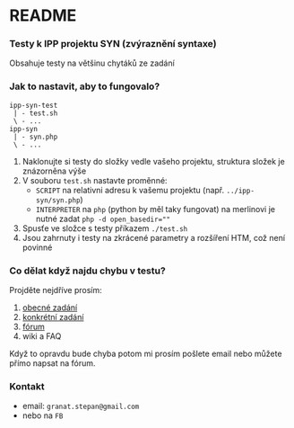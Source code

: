 # README #

### Testy k IPP projektu SYN (zvýraznění syntaxe) ###

Obsahuje testy na většinu chytáků ze zadání

### Jak to nastavit, aby to fungovalo? ###

```
ipp-syn-test
 | - test.sh
 \ - ...
ipp-syn
 | - syn.php
 \ - ...
```

1. Naklonujte si testy do složky vedle vašeho projektu, struktura složek je znázorněna výše
2. V souboru `test.sh` nastavte proměnné:
    * `SCRIPT` na relativni adresu k vašemu projektu (např. `../ipp-syn/syn.php`)
    * `INTERPRETER` na `php` (python by měl taky fungovat) na merlinovi je nutné zadat `php -d open_basedir=""`
3. Spusťe ve složce s testy příkazem `./test.sh`
4. Jsou zahrnuty i testy na zkrácené parametry a rozšíření HTM, což není povinné

### Co dělat když najdu chybu v testu? ###
Projděte nejdříve prosím:

1. [obecné zadání](https://wis.fit.vutbr.cz/FIT/st/course-files-st.php/course/IPP-IT/projects/2014-2015/Zadani/proj2015.pdf?cid=9999)
2. [konkrétní zadání](https://wis.fit.vutbr.cz/FIT/st/course-files-st.php/course/IPP-IT/projects/2014-2015/Zadani/syn.pdf?cid=9999)
3. [fórum](https://wis.fit.vutbr.cz/FIT/st/course-sl.php?id=561253)
4. wiki a FAQ

Když to opravdu bude chyba potom mi prosím pošlete email nebo můžete přímo napsat na fórum.

### Kontakt ###

* email: `granat.stepan@gmail.com`
* nebo na `FB`